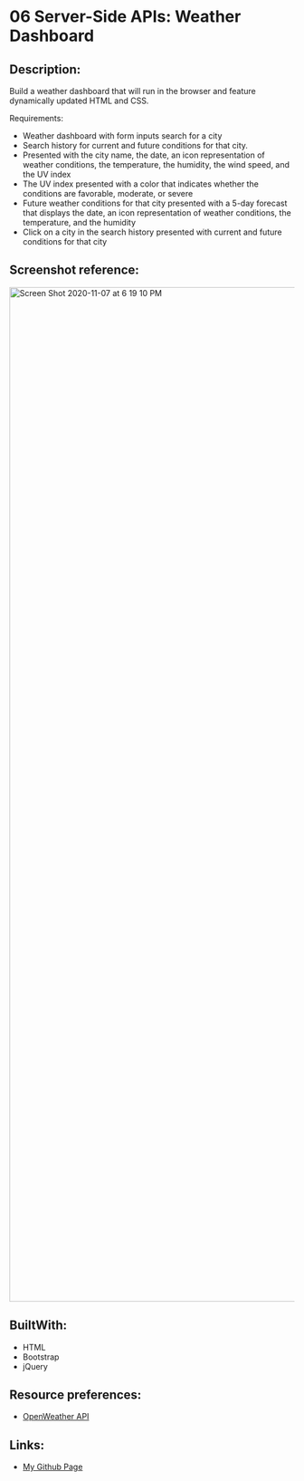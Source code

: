 # 06 Server-Side APIs: Weather Dashboard

## Description:
Build a weather dashboard that will run in the browser and feature dynamically updated HTML and CSS.

   Requirements:
* Weather dashboard with form inputs search for a city
* Search history for current and future conditions for that city.
* Presented with the city name, the date, an icon representation of weather conditions, the temperature, the humidity, the wind speed, and the UV index
* The UV index presented with a color that indicates whether the conditions are favorable, moderate, or severe
* Future weather conditions for that city presented with a 5-day forecast that displays the date, an icon representation of weather conditions, the temperature, and the humidity
* Click on a city in the search history presented with current and future conditions for that city

## Screenshot reference:
<img width="1792" alt="Screen Shot 2020-11-07 at 6 19 10 PM" src="https://user-images.githubusercontent.com/68761490/98455465-d7070480-2125-11eb-8b89-951db57f36b4.png">

## BuiltWith:

* HTML
* Bootstrap
* jQuery

## Resource preferences:
* [OpenWeather API](https://openweathermap.org/api)

## Links:
* [My Github Page](https://nhidanis.github.io/Weather-Dashboard/)




